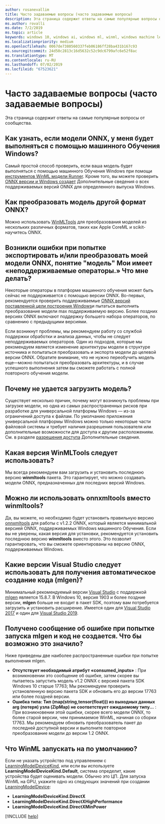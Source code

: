 ```yaml
---
author: rosanevallim
title: Часто задаваемые вопросы (часто задаваемые вопросы)
description: Эта страница содержит ответы на самые популярные вопросы от сообщества.
ms.author: rovalli
ms.date: 7/2/2019
ms.topic: article
keywords: windows 10, windows ai, windows ml, winml, windows machine learning
ms.localizationpriority: medium
ms.openlocfilehash: 0067de7380560337feb06186ff28ba431b167c93
ms.sourcegitcommit: 24d50c2813c16d5632c52c9dc6799afc6e52f8ac
ms.translationtype: MT
ms.contentlocale: ru-RU
ms.lasthandoff: 07/02/2019
ms.locfileid: "67523621"
---
```

# <a name="faq-frequently-asked-questions"></a>Часто задаваемые вопросы (часто задаваемые вопросы)

Эта страница содержит ответы на самые популярные вопросы от сообщества.

## <a name="how-do-i-know-if-the-onnx-model-i-have-will-run-with-windows-ml"></a>Как узнать, если модели ONNX, у меня будет выполняться с помощью машинного Обучения Windows?

Самый простой способ проверить, если ваша модель будет выполняться с помощью машинного Обучения Windows при помощи [инструментов WinML модели Runner](https://github.com/Microsoft/Windows-Machine-Learning/tree/master/Tools/WinMLRunner). Кроме того, вы можете проверить [ONNX версии и Windows создает](onnx-versions.md) Дополнительные сведения о всех поддерживаемых версий ONNX для определенного выпуска Windows.

## <a name="how-do-i-convert-a-model-of-a-different-format-to-onnx"></a>Как преобразовать модель другой формат ONNX?

Можно использовать [WinMLTools](convert-model-winmltools.md) для преобразования моделей из нескольких различных форматов, таких как Apple CoreML и scikit-научитесь ONNX.

## <a name="i-am-getting-errors-when-trying-to-export-andor-convert-my-model-to-onnx-that-say-my-model-has-unsupported-operators-what-should-i-do"></a>Возникли ошибки при попытке экспортировать и/или преобразовать моей модели ONNX, понятие "модель" Мои имеет «неподдерживаемые операторы.» Что мне делать?

Некоторые операторы в платформе машинного обучения может быть сейчас не поддерживается с помощью версии ONNX. Во-первых, рекомендуется проверить поддерживаемые [ONNX версий поставленной цели построения Windows](onnx-versions.md)и пытаться выполнить преобразование модели max поддерживаемую версию. Более поздних версиях ONNX включают поддержку большего набора операторов, по сравнению с предыдущими версиями.

Если возникнут проблемы, мы рекомендуем работу со службой поддержки обработки и анализа данных, чтобы не следует неподдерживаемых операторов. Один из подходов, которые мы рекомендуем является изменение архитектуры модели в структуре источника и попытаться преобразовать и экспорта модели до целевой версии ONNX. Обратите внимание, что не нужно переобучить модель еще&mdash;можно попытаться преобразовать архитектуры, и в случае успешного выполнения затем вы сможете работать с полной повторного обучения модели.

## <a name="why-cant-i-load-a-model"></a>Почему не удается загрузить модель?

Существует несколько причин, почему могут возникнуть проблемы при загрузке модели, но одна из самых распространенных рисков при разработке для универсальной платформы Windows — из-за ограничений доступа к файлам. По умолчанию приложения универсальной платформы Windows можно только некоторые части файловой системы и требует наличия разрешения пользователя или дополнительные возможности для доступа к другим расположениям. См. в разделе [разрешения доступа](https://docs.microsoft.com/windows/uwp/files/file-access-permissions) Дополнительные сведения.

## <a name="which-version-of-winmltools-should-i-use"></a>Какая версия WinMLTools следует использовать?

Мы всегда рекомендуем вам загрузить и установить последнюю версию **winmltools** пакета. Это гарантирует, что можно создавать модели ONNX, предназначенных для последних версий Windows.

## <a name="can-i-use-onnxmltools-instead-of-winmltools"></a>Можно ли использовать onnxmltools вместо winmltools?

Да, вы можете, но необходимо будет установить правильную версию [onnxmltools](https://github.com/onnx/onnxmltools) для работы с v1.2.2 ONNX, который является минимальной версией ONNX, поддерживаемых Windows машинного Обучения. Если вы не уверены, какая версия для установки, рекомендуется установить последнюю версию **winmltools** вместо этого. Это позволит гарантировать, что вы сможете ориентированы на версию ONNX, поддерживаемых Windows.

## <a name="which-version-of-visual-studio-should-i-use-in-order-to-get-automatic-code-generation-mlgen"></a>Какие версии Visual Studio следует использовать для получения автоматическое создание кода (mlgen)?

Минимальный рекомендуемый версии [Visual Studio](https://visualstudio.microsoft.com/vs/) с поддержкой [mlgen](mlgen.md) является 15.8.7. В Windows 10, версия 1903 и более поздние версии, **mlgen** больше не входит в пакет SDK, поэтому вам потребуется загрузить и установить расширение. Имеется один для [Visual Studio 2017](https://marketplace.visualstudio.com/items?itemName=WinML.mlgen) и один для [Visual Studio 2019](https://marketplace.visualstudio.com/items?itemName=WinML.mlgenv2).

## <a name="i-get-an-error-message-when-trying-to-run-mlgen-and-no-code-is-generated-what-could-possibly-be-happening"></a>Получено сообщение об ошибке при попытке запуска mlgen и код не создается. Что бы возможно это значило?

Ниже приведены две наиболее распространенные ошибки при попытке выполнения mlgen.

* **Отсутствует необходимый атрибут «consumed_inputs»** : При возникновении это сообщение об ошибке, затем скорее вы пытаетесь запустить модель v1.2 ONNX с версией пакета SDK Windows 10 старше 17763; Мы рекомендуем проверить установленную версию пакета SDK и обновить его до версии 17763 или более поздней версии.
* **Ошибка типа: Тип (map(string,tensor(float))) из выходных данных arg (потеря) узла (ZipMap) не соответствует ожидаемому типу...** : При возникновении этой ошибки, скорее всего модели ONNX, то более старой версии, чем принимаемое WinML, начиная со сборки 17763. Мы рекомендуем обновить преобразователь пакет до последней доступной версии и выполните повторное преобразование модели до версии 1.2 ONNX.

## <a name="what-does-winml-run-on-by-default"></a>Что WinML запускать на по умолчанию?

Если не указать устройство под управлением с [LearningModelDeviceKind](https://docs.microsoft.com/uwp/api/windows.ai.machinelearning.learningmodeldevicekind), или если вы используете **LearningModelDeviceKind.Default**, система определит, какие устройства будет оценивать модели. Обычно это ЦП. Для запуска WinML на GPU, укажите одно из следующих значений при создании [LearningModelDevice](https://docs.microsoft.com/uwp/api/windows.ai.machinelearning.learningmodeldevice):

* **LearningModelDeviceKind.DirectX**
* **LearningModelDeviceKind.DirectXHighPerformance**
* **LearningModelDeviceKind.DirectXMinPower**

[!INCLUDE [help](../includes/get-help.md)]
